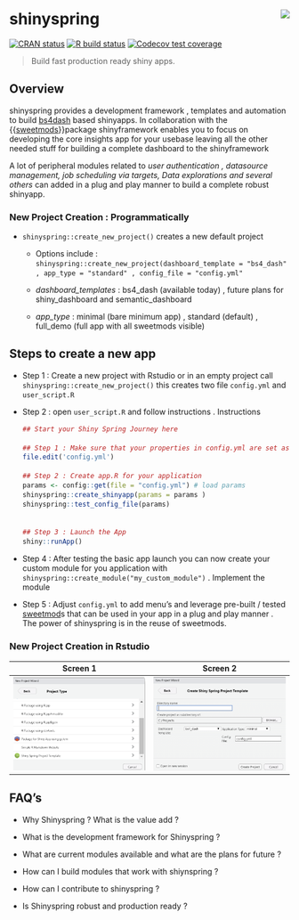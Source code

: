 
# shinyspring <a href='https://www.shinyspring.dev'><img src="https://storage.googleapis.com/shiny-pics/spring_logo.png" align="right" height="139"/></a>

<!-- badges: start -->

[![CRAN
status](https://www.r-pkg.org/badges/version/dplyr)](https://cran.r-project.org/package=dplyr)
[![R build
status](https://github.com/tidyverse/dplyr/workflows/R-CMD-check/badge.svg)](https://github.com/tidyverse/dplyr/actions?workflow=R-CMD-check)
[![Codecov test
coverage](https://codecov.io/gh/tidyverse/dplyr/branch/master/graph/badge.svg)](https://codecov.io/gh/tidyverse/dplyr?branch=master)

<!-- badges: end -->

> Build fast production ready shiny apps.

## Overview

shinyspring provides a development framework , templates and automation
to build
[bs4dash](https://rinterface.github.io/bs4Dash/ "Admin LTE3 based dashboard")
based shinyapps. In collaboration with the
{{[sweetmods](https://github.com/shambhu112/sweetmods "Sweetmods on github")}}package
shinyframework enables you to focus on developing the core insights app
for your usebase leaving all the other needed stuff for building a
complete dashboard to the shinyframework

A lot of peripheral modules related to *user authentication , datasource
management, job scheduling via targets, Data explorations and several
others* can added in a plug and play manner to build a complete robust
shinyapp.

### New Project Creation : **Programmatically**

-   `shinyspring::create_new_project()` creates a new default project

    -   Options include :
        `shinyspring::create_new_project(dashboard_template = "bs4_dash" , app_type = "standard" , config_file = "config.yml"`

    -   *dashboard\_templates* : bs4\_dash (available today) , future
        plans for shiny\_dashboard and semantic\_dashboard

    -   *app\_type* : minimal (bare minimum app) , standard (default) ,
        full\_demo (full app with all sweetmods visible)

## Steps to create a new app

-   Step 1 : Create a new project with Rstudio or in an empty project
    call `shinyspring::create_new_project()` this creates two file
    `config.yml` and `user_script.R`

-   Step 2 : open `user_script.R` and follow instructions . Instructions

    ``` r
    ## Start your Shiny Spring Journey here

    ## Step 1 : Make sure that your properties in config.yml are set as per your needs
    file.edit('config.yml')

    ## Step 2 : Create app.R for your application
    params <- config::get(file = "config.yml") # load params
    shinyspring::create_shinyapp(params = params )
    shinyspring::test_config_file(params)


    ## Step 3 : Launch the App
    shiny::runApp()
    ```

-   Step 4 : After testing the basic app launch you can now create your
    custom module for you application with
    `shinyspring::create_module("my_custom_module")` . Implement the
    module

-   Step 5 : Adjust `config.yml` to add menu’s and leverage pre-built /
    tested [sweetmod](https://github.com/shambhu112/sweetmods)s that can
    be used in your app in a plug and play manner . The power of
    shinyspring is in the reuse of sweetmods.

### New Project Creation in Rstudio

| Screen 1                                                     | Screen 2                                                     |
|--------------------------------------------------------------|--------------------------------------------------------------|
| <img src="man/figures/README-newproject-1.png" width="400"/> | <img src="man/figures/README-newproject-2.png" width="400"/> |

## FAQ’s

-   Why Shinyspring ? What is the value add ?

-   What is the development framework for Shinyspring ?

-   What are current modules available and what are the plans for future
    ?

-   How can I build modules that work with shiynspring ?

-   How can I contribute to shinyspring ?

-   Is Shinyspring robust and production ready ?
